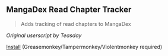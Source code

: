 ## MangaDex Read Chapter Tracker

> Adds tracking of read chapters to MangaDex

*Original userscript by Teasday*

[Install](https://raw.githubusercontent.com/ewasion/userscripts/master/mangadex-readchapter/mangadex-readchapter.user.js) (Greasemonkey/Tampermonkey/Violentmonkey required)
